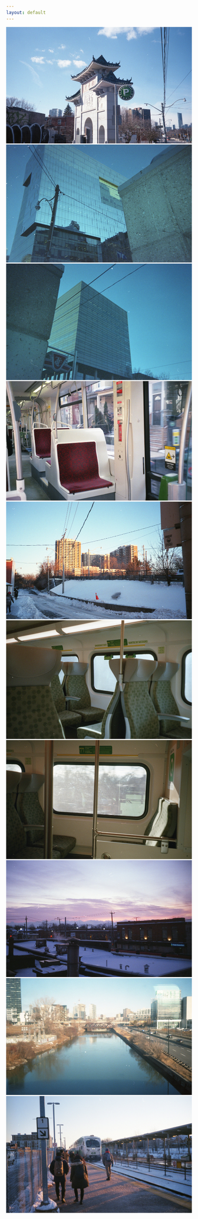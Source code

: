 ```yaml
---
layout: default
---
```


  <div class="column">
    <a class="image-popup-fit-width" href="assets/img/img003.jpg"><img src="assets/img/img003.jpg">
    </a>
    <a class="image-popup-fit-width" href="assets/img/img005.jpg"><img src="assets/img/img005.jpg">
    </a>
    <a class="image-popup-fit-width" href="assets/img/img006.jpg"><img src="assets/img/img006.jpg">
    </a>
    <a class="image-popup-fit-width" href="assets/img/img007.jpg"><img src="assets/img/img007.jpg">
    </a>
    <a class="image-popup-fit-width" href="assets/img/img012.jpg"><img src="assets/img/img012.jpg">
    </a>
    <a class="image-popup-fit-width" href="assets/img/img020.jpg"><img src="assets/img/img020.jpg">
    </a>
    <a class="image-popup-fit-width" href="assets/img/img019.jpg"><img src="assets/img/img019.jpg">
    </a>
    <a class="image-popup-fit-width" href="assets/img/img018.jpg"><img src="assets/img/img018.jpg">
    </a>
    <a class="image-popup-fit-width" href="assets/img/img016.jpg"><img src="assets/img/img016.jpg">
    </a>
    <a class="image-popup-fit-width" href="assets/img/img013.jpg"><img src="assets/img/img013.jpg">
    </a>
  </div>



<!--
Text can be **bold**, _italic_, or ~~strikethrough~~.

[Link to another page](./another-page.html).

There should be whitespace between paragraphs.

There should be whitespace between paragraphs. We recommend including a README, or a file with information about your project.


### Header 3

```js
// Javascript code with syntax highlighting.
var fun = function lang(l) {
  dateformat.i18n = require('./lang/' + l)
  return true;
}
```

```ruby
# Ruby code with syntax highlighting
GitHubPages::Dependencies.gems.each do |gem, version|
  s.add_dependency(gem, "= #{version}")
end
```


###### Header 6

| head1        | head two          | three |
|:-------------|:------------------|:------|
| ok           | good swedish fish | nice  |
| out of stock | good and plenty   | nice  |
| ok           | good `oreos`      | hmm   |
| ok           | good `zoute` drop | yumm  |

### There's a horizontal rule below this.

* * *


### Small image

![Octocat](https://github.githubassets.com/images/icons/emoji/octocat.png)

### Large image

![Branching](https://guides.github.com/activities/hello-world/branching.png)
-->
